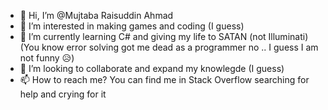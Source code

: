 - 👋 Hi, I’m @Mujtaba Raisuddin Ahmad
- 👀 I’m interested in making games and coding (I guess)
- 🌱 I’m currently learning C# and giving my life to SATAN (not Illuminati) (You know error solving got me dead as a programmer no .. I guess I am not funny 😥)
- 💞️ I’m looking to collaborate and expand my knowlegde (I guess)
- 📫 How to reach me? You can find me in Stack Overflow searching for help and crying for it

<!---
Mujtaba-RA/Mujtaba-RA is a ✨ special ✨ repository because its `README.md` (this file) appears on your GitHub profile.
You can click the Preview link to take a look at your changes.
--->
